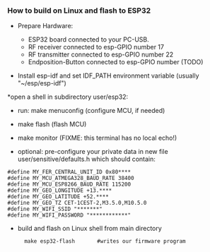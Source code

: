 
### How to build on Linux and flash to ESP32

* Prepare Hardware:
  * ESP32 board connected to your PC-USB.
  * RF receiver connected to esp-GPIO number 17
  * RF transmitter connected to esp-GPIO number 22
  * Endposition-Button connected to esp-GPIO number (TODO)


* Install esp-idf and set IDF_PATH environment variable (usually "~/esp/esp-idf")

*open a shell in subdirectory user/esp32:
 * run: make menuconfig  (configure MCU, if needed)
 * make flash        (flash MCU)
 * make monitor      (FIXME: this terminal has no local echo!)

* optional: pre-configure your private data in new file user/sensitive/defaults.h which should contain:
```
#define MY_FER_CENTRAL_UNIT_ID 0x80****
#define MY_MCU_ATMEGA328_BAUD_RATE 38400
#define MY_MCU_ESP8266_BAUD_RATE 115200
#define MY_GEO_LONGITUDE +13.****
#define MY_GEO_LATITUDE +52.****
#define MY_GEO_TZ CET-1CEST-2,M3.5.0,M10.5.0
#define MY_WIFI_SSID "*******"
#define MY_WIFI_PASSWORD "************"
```

* build and flash on Linux shell from main directory


        make esp32-flash       #writes our firmware program
    

